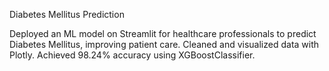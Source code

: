 Diabetes Mellitus Prediction

Deployed an ML model on Streamlit for healthcare professionals to predict Diabetes Mellitus, 
improving patient care. Cleaned and visualized data with Plotly. 
Achieved 98.24% accuracy using XGBoostClassifier.
